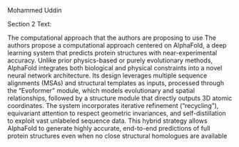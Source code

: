 Mohammed Uddin 

Section 2 Text:

The computational approach that the authors are proposing to use
The authors propose a computational approach centered on AlphaFold, a deep learning system that predicts protein structures with near-experimental accuracy. Unlike prior physics-based or purely evolutionary methods, AlphaFold integrates both biological and physical constraints into a novel neural network architecture. Its design leverages multiple sequence alignments (MSAs) and structural templates as inputs, processed through the “Evoformer” module, which models evolutionary and spatial relationships, followed by a structure module that directly outputs 3D atomic coordinates. The system incorporates iterative refinement (“recycling”), equivariant attention to respect geometric invariances, and self-distillation to exploit vast unlabeled sequence data. This hybrid strategy allows AlphaFold to generate highly accurate, end-to-end predictions of full protein structures even when no close structural homologues are available

